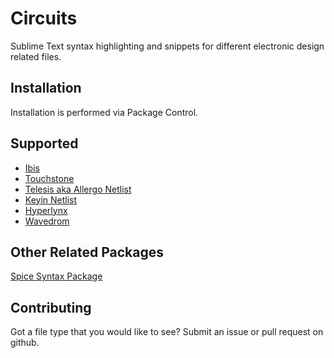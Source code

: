 # Circuits

Sublime Text syntax highlighting and snippets for different electronic design related files.  


## Installation
Installation is performed via Package Control.

## Supported
- [Ibis](https://ibis.org/)
- [Touchstone](https://ibis.org/)
- [Telesis aka Allergo Netlist](https://www.cadence.com/)
- [Keyin Netlist](https://www.mentor.com/pcb/pads)
- [Hyperlynx](https://www.mentor.com/pcb/hyperlynx/)
- [Wavedrom](https://wavedrom.com/)

## Other Related Packages
[Spice Syntax Package](https://github.com/leoheck/sublime-spice)

## Contributing
Got a file type that you would like to see?  Submit an issue or pull request on github.
